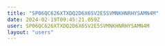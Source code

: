 ```yaml
---
title: "SP06QC626XTXDQ2D6X6SV2E5SVMNKHNRHYSAMN4M"
date: 2024-02-19T09:45:21.059Z
user: SP06QC626XTXDQ2D6X6SV2E5SVMNKHNRHYSAMN4M
layout: "users"
---
```

    